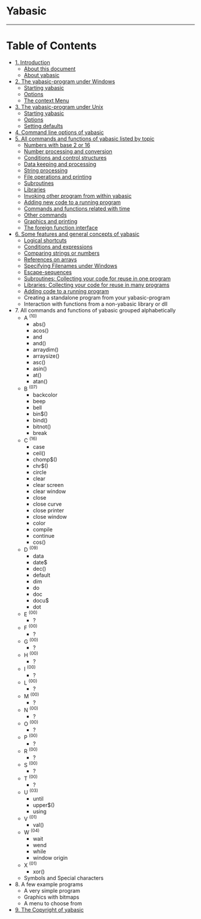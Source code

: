 # Yabasic
---

# **Table of Contents**

- [1\. Introduction](introduction.html)
  - [About this document](introduction.html#about-this-document)
  - [About yabasic](introduction.html#about-yabasic)
- [2\. The yabasic-program under Windows](the-yabasic-program-under-windows.html)
  - [Starting yabasic](the-yabasic-program-under-windows.html#starting-yabasic)
  - [Options](the-yabasic-program-under-windows.html#options)
  - [The context Menu](the-yabasic-program-under-windows.html#the-context-menu)
- [3\. The yabasic-program under Unix](the-yabasic-program-under-unix.html)
  - [Starting yabasic](the-yabasic-program-under-unix.html#starting-yabasic)
  - [Options](the-yabasic-program-under-unix.html#options)
  - [Setting defaults](the-yabasic-program-under-unix.html#setting-defaults)
- [4\. Command line options of yabasic](command-line-options-of-yabasic.html)
- [5\. All commands and functions of yabasic listed by topic](all-commands-and-functions-of-yabasic-listed-by-topic.html)
  - [Numbers with base 2 or 16](numbers-with-base-2-or-16.html)
  - [Number processing and conversion](number-processing-and-conversion.html)
  - [Conditions and control structures](conditions-and-control-structures.html)
  - [Data keeping and processing](data-keeping-and-processing.html)
  - [String processing](string-processing.html)
  - [File operations and printing](file-operations-and-printing.html)
  - [Subroutines](subroutines.html)
  - [Libraries](libraries.html)
  - [Invoking other program from within yabasic](invoking-other-program-from-within-yabasic.html)
  - [Adding new code to a running program](adding-new-code-to-a-running-program.html)
  - [Commands and functions related with time](commands-and-functions-related-with-time.html)
  - [Other commands](other-commands.html)
  - [Graphics and printing](graphics-and-printing.html)
  - [The foreign function interface](the-foreign-function-interface.html)
- [6\. Some features and general concepts of yabasic](some-features-and-general-concepts-of-yabasic.html)
  - [Logical shortcuts](logical-shortcuts.html)
  - [Conditions and expressions](conditions-and-expressions.html)
  - [Comparing strings or numbers](comparing-strings-or-numbers.html)
  - [References on arrays](references-on-arrays.html)
  - [Specifying Filenames under Windows](specifying-filenames-under-windows.html)
  - [Escape-sequences](escape-sequences.html)
  - [Subroutines: Collecting your code for reuse in one program](subroutines-collecting-your-code-for-reuse-in-one-program.html)
  - [Libraries: Collecting your code for reuse in many programs](libraries-collecting-your-code-for-reuse-in-many-programs.html)
  - [Adding code to a running program](adding-code-to-a-running-program.html)
  - Creating a standalone program from your yabasic-program
  - Interaction with functions from a non-yabasic library or dll
- 7\. All commands and functions of yabasic grouped alphabetically
  - A <sup>(10)</sup>
    - abs()
    - acos()
    - and
    - and()
    - arraydim()
    - arraysize()
    - asc()
    - asin()
    - at()
    - atan()
  - B <sup>(07)</sup>
    - backcolor
    - beep
    - bell
    - bin$()
    - bind()
    - bitnot()
    - break
  - C <sup>(16)</sup>
    - case
    - ceil()
    - chomp$()
    - chr$()
    - circle
    - clear
    - clear screen
    - clear window
    - close
    - close curve
    - close printer
    - close window
    - color
    - compile
    - continue
    - cos()
  - D <sup>(09)</sup>
    - data
    - date$
    - dec()
    - default
    - dim
    - do
    - doc
    - docu$
    - dot
  - E <sup>(00)</sup>
    - ?
  - F <sup>(00)</sup>
    - ?
  - G <sup>(00)</sup>
    - ?
  - H <sup>(00)</sup>
    - ?
  - I <sup>(00)</sup>
    - ?
  - L <sup>(00)</sup>
    - ?
  - M <sup>(00)</sup>
    - ?
  - N <sup>(00)</sup>
    - ?
  - O <sup>(00)</sup>
    - ?
  - P <sup>(00)</sup>
    - ?
  - R <sup>(00)</sup>
    - ?
  - S <sup>(00)</sup>
    - ?
  - T <sup>(00)</sup>
    - ?
  - U <sup>(03)</sup>
    - until
    - upper$()
    - using
  - V <sup>(01)</sup>
    - val()
  - W <sup>(04)</sup>
    - wait
    - wend
    - while
    - window origin
  - X <sup>(01)</sup>
    - xor()
  - Symbols and Special characters
- 8\. A few example programs
  - A very simple program
  - Graphics with bitmaps
  - A menu to choose from
- [9\. The Copyright of yabasic](the-copyright-of-yabasic.html)
